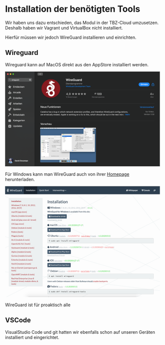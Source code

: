# Installation der benötigten Tools

Wir haben uns dazu entschieden, das Modul in der TBZ-Cloud umzusetzen. Deshalb haben wir Vagrant und VirtualBox nicht installiert.

Hierfür müssen wir jedoch WireGuard installieren und einrichten.

## Wireguard

Wireguard kann auf MacOS direkt aus den AppStore installiert werden.

<img src="https://github.com/SayHeyD/M300-BIST/blob/master/images/Bildschirmfoto%202020-08-19%20um%2010.13.22.png" alt="WireGuard AppStore Page" width="600px">

Für Windows kann man WireGuard auch von ihrer [Homepage](https://www.wireguard.com/) herunterladen.
 
<img src="https://github.com/SayHeyD/M300-BIST/blob/master/images/Bildschirmfoto%202020-08-19%20um%2010.51.48.png" alt="WireGuard AppStore Page" width="600px">

WireGuard ist für proaktisch alle 

## VSCode

VisualStudio Code und git hatten wir ebenfalls schon auf unseren Geräten installiert und eingerichtet.